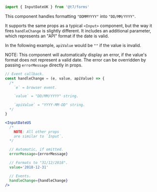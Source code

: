 ```js
import { InputDateUK } from '@t7/forms'
```

This component handles formatting `"DDMMYYYY"` into `"DD/MM/YYYY"`.

It supports the same props as a typical `<Input>` component, but the way it fires `handleChange` is slightly different. It includes an additional parameter, which represents an "API" format if the date is valid.

In the following example, `apiValue` would be `""` if the value is invalid.

NOTE: This component will automatically display an error, if the value's format does not represent a valid date. The error can be overridden by passing `errorMessage` directly in props.

```js
// Event callback.
const handleChange = (e, value, apiValue) => {
  /*
    `e` = browser event.

    `value` = "DD/MM/YYYY" string.

    `apiValue` = "YYYY-MM-DD" string.
  */
}
```

```jsx
<InputDateUS
  /*
    NOTE: All other props
    are similar to `Input`.
  */

  // Automatic, if omitted.
  errorMessage={errorMessage}

  // Formats to "31/12/2018".
  value='2018-12-31'

  // Events.
  handleChange={handleChange}
/>
```
